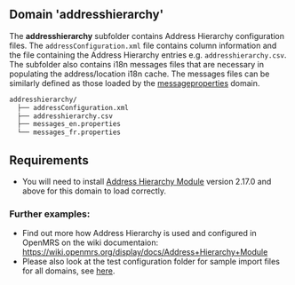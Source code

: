 ## Domain 'addresshierarchy'
The **addresshierarchy** subfolder contains Address Hierarchy configuration files. The `addressConfiguration.xml` file contains column information and the file containing the Address Hierarchy entries e.g. `addresshierarchy.csv`. The subfolder also contains i18n messages files that are necessary in populating the address/location i18n cache. The messages files can be similarly defined as those loaded by the [messageproperties](readme/messageproperties.md) domain.

```bash
addresshierarchy/
  ├── addressConfiguration.xml
  ├── addresshierarchy.csv
  ├── messages_en.properties
  └── messages_fr.properties
```

## Requirements
* You will need to install [Address Hierarchy Module](https://addons.openmrs.org/show/org.openmrs.module.addresshierarchy) version 2.17.0 and above for this domain to load correctly. 

### Further examples:
* Find out more how Address Hierarchy is used and configured in OpenMRS on the wiki documentaion: https://wiki.openmrs.org/display/docs/Address+Hierarchy+Module
* Please also look at the test configuration folder for sample import files for all domains, see [here](../api/src/test/resources/testAppDataDir/configuration).
